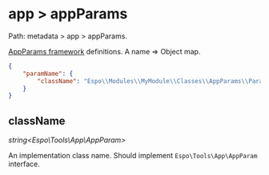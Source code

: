# app > appParams

Path: metadata > app > appParams.

[AppParams framework](../app-params.md) definitions. A name => Object map.

```json
{
    "paramName": {
        "className": "Espo\\Modules\\MyModule\\Classes\\AppParams\\ParamName"
    }
}

```

## className

*string<Espo\Tools\App\AppParam>*

An implementation class name. Should implement `Espo\Tools\App\AppParam` interface.
